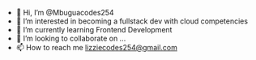 - 👋 Hi, I’m @Mbuguacodes254
- 👀 I’m interested in becoming a fullstack dev with cloud competencies
- 🌱 I’m currently learning Frontend Development
- 💞️ I’m looking to collaborate on ...
- 📫 How to reach me lizziecodes254@gmail.com

<!---
Mbuguacodes254/Mbuguacodes254 is a ✨ special ✨ repository because its `README.md` (this file) appears on your GitHub profile.
You can click the Preview link to take a look at your changes.
--->
